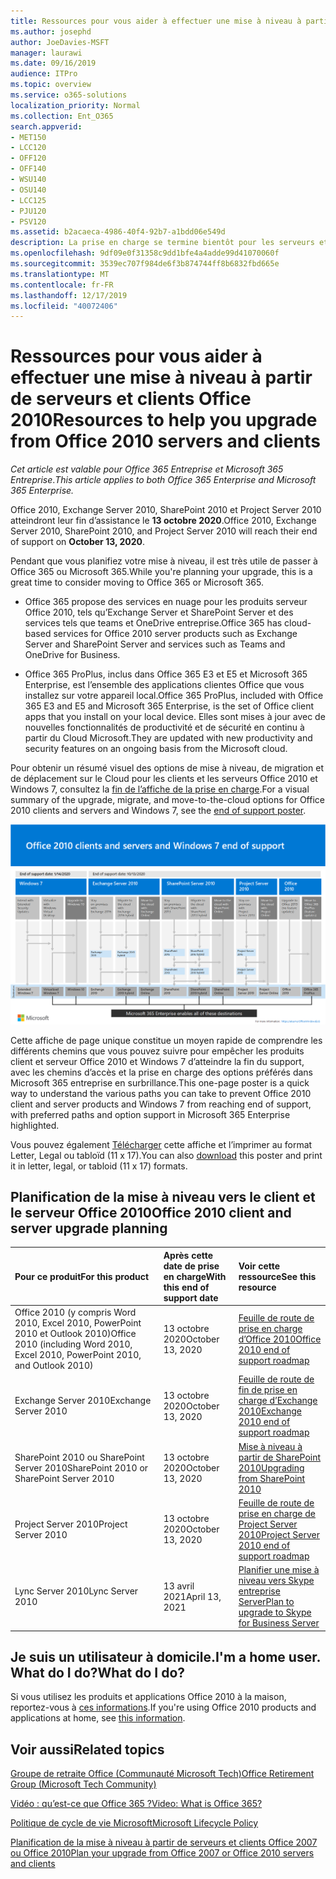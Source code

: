 ```yaml
---
title: Ressources pour vous aider à effectuer une mise à niveau à partir de serveurs et clients Office 2010
ms.author: josephd
author: JoeDavies-MSFT
manager: laurawi
ms.date: 09/16/2019
audience: ITPro
ms.topic: overview
ms.service: o365-solutions
localization_priority: Normal
ms.collection: Ent_O365
search.appverid:
- MET150
- LCC120
- OFF120
- OFF140
- WSU140
- OSU140
- LCC125
- PJU120
- PSV120
ms.assetid: b2acaeca-4986-40f4-92b7-a1bdd06e549d
description: La prise en charge se termine bientôt pour les serveurs et les applications clientes Office 2010, et les accords de support personnalisés ne sont pas disponibles. Utilisez cet article pour commencer à planifier votre mise à niveau maintenant.
ms.openlocfilehash: 9df09e0f31358c9dd1bfe4a4adde99d41070060f
ms.sourcegitcommit: 3539ec707f984de6f3b874744ff8b6832fbd665e
ms.translationtype: MT
ms.contentlocale: fr-FR
ms.lasthandoff: 12/17/2019
ms.locfileid: "40072406"
---
```

# <a name="resources-to-help-you-upgrade-from-office-2010-servers-and-clients"></a><span data-ttu-id="7aea0-104">Ressources pour vous aider à effectuer une mise à niveau à partir de serveurs et clients Office 2010</span><span class="sxs-lookup"><span data-stu-id="7aea0-104">Resources to help you upgrade from Office 2010 servers and clients</span></span>

<span data-ttu-id="7aea0-105">*Cet article est valable pour Office 365 Entreprise et Microsoft 365 Entreprise*.</span><span class="sxs-lookup"><span data-stu-id="7aea0-105">*This article applies to both Office 365 Enterprise and Microsoft 365 Enterprise.*</span></span>

<span data-ttu-id="7aea0-106">Office 2010, Exchange Server 2010, SharePoint 2010 et Project Server 2010 atteindront leur fin d’assistance le **13 octobre 2020**.</span><span class="sxs-lookup"><span data-stu-id="7aea0-106">Office 2010, Exchange Server 2010, SharePoint 2010, and Project Server 2010 will reach their end of support on **October 13, 2020**.</span></span> 

<span data-ttu-id="7aea0-107">Pendant que vous planifiez votre mise à niveau, il est très utile de passer à Office 365 ou Microsoft 365.</span><span class="sxs-lookup"><span data-stu-id="7aea0-107">While you're planning your upgrade, this is a great time to consider moving to Office 365 or Microsoft 365.</span></span> 

- <span data-ttu-id="7aea0-108">Office 365 propose des services en nuage pour les produits serveur Office 2010, tels qu’Exchange Server et SharePoint Server et des services tels que teams et OneDrive entreprise.</span><span class="sxs-lookup"><span data-stu-id="7aea0-108">Office 365 has cloud-based services for Office 2010 server products such as Exchange Server and SharePoint Server and services such as Teams and OneDrive for Business.</span></span> 

- <span data-ttu-id="7aea0-109">Office 365 ProPlus, inclus dans Office 365 E3 et E5 et Microsoft 365 Enterprise, est l’ensemble des applications clientes Office que vous installez sur votre appareil local.</span><span class="sxs-lookup"><span data-stu-id="7aea0-109">Office 365 ProPlus, included with Office 365 E3 and E5 and Microsoft 365 Enterprise, is the set of Office client apps that you install on your local device.</span></span> <span data-ttu-id="7aea0-110">Elles sont mises à jour avec de nouvelles fonctionnalités de productivité et de sécurité en continu à partir du Cloud Microsoft.</span><span class="sxs-lookup"><span data-stu-id="7aea0-110">They are updated with new productivity and security features on an ongoing basis from the Microsoft cloud.</span></span>

<span data-ttu-id="7aea0-111">Pour obtenir un résumé visuel des options de mise à niveau, de migration et de déplacement sur le Cloud pour les clients et les serveurs Office 2010 et Windows 7, consultez la [fin de l’affiche de la prise en charge](./media/upgrade-from-office-2010-servers-and-products/Office2010Windows7EndOfSupport.pdf).</span><span class="sxs-lookup"><span data-stu-id="7aea0-111">For a visual summary of the upgrade, migrate, and move-to-the-cloud options for Office 2010 clients and servers and Windows 7, see the [end of support poster](./media/upgrade-from-office-2010-servers-and-products/Office2010Windows7EndOfSupport.pdf).</span></span>

![Clients et serveurs Office 2010 et affiche fin de Windows 7](./media/upgrade-from-office-2010-servers-and-products/office2010-windows7-end-of-support.png)

<span data-ttu-id="7aea0-113">Cette affiche de page unique constitue un moyen rapide de comprendre les différents chemins que vous pouvez suivre pour empêcher les produits client et serveur Office 2010 et Windows 7 d’atteindre la fin du support, avec les chemins d’accès et la prise en charge des options préférés dans Microsoft 365 entreprise en surbrillance.</span><span class="sxs-lookup"><span data-stu-id="7aea0-113">This one-page poster is a quick way to understand the various paths you can take to prevent Office 2010 client and server products and Windows 7 from reaching end of support, with preferred paths and option support in Microsoft 365 Enterprise highlighted.</span></span>

<span data-ttu-id="7aea0-114">Vous pouvez également [Télécharger](https://github.com/MicrosoftDocs/microsoft-365-docs/raw/public/microsoft-365/enterprise/media/migration-microsoft-365-enterprise-workload/Office2010Windows7EndOfSupport.pdf) cette affiche et l’imprimer au format Letter, Legal ou tabloïd (11 x 17).</span><span class="sxs-lookup"><span data-stu-id="7aea0-114">You can also [download](https://github.com/MicrosoftDocs/microsoft-365-docs/raw/public/microsoft-365/enterprise/media/migration-microsoft-365-enterprise-workload/Office2010Windows7EndOfSupport.pdf) this poster and print it in letter, legal, or tabloid (11 x 17) formats.</span></span>
      
## <a name="office-2010-client-and-server-upgrade-planning"></a><span data-ttu-id="7aea0-115">Planification de la mise à niveau vers le client et le serveur Office 2010</span><span class="sxs-lookup"><span data-stu-id="7aea0-115">Office 2010 client and server upgrade planning</span></span>
  
|<span data-ttu-id="7aea0-116">**Pour ce produit**</span><span class="sxs-lookup"><span data-stu-id="7aea0-116">**For this product**</span></span>|<span data-ttu-id="7aea0-117">**Après cette date de prise en charge**</span><span class="sxs-lookup"><span data-stu-id="7aea0-117">**With this end of support date**</span></span>|<span data-ttu-id="7aea0-118">**Voir cette ressource**</span><span class="sxs-lookup"><span data-stu-id="7aea0-118">**See this resource**</span></span>|
|:-----|:-----|:-----|
|<span data-ttu-id="7aea0-119">Office 2010 (y compris Word 2010, Excel 2010, PowerPoint 2010 et Outlook 2010)</span><span class="sxs-lookup"><span data-stu-id="7aea0-119">Office 2010 (including Word 2010, Excel 2010, PowerPoint 2010, and Outlook 2010)</span></span>  <br/> | <span data-ttu-id="7aea0-120">13 octobre 2020</span><span class="sxs-lookup"><span data-stu-id="7aea0-120">October 13, 2020</span></span> |[<span data-ttu-id="7aea0-121">Feuille de route de prise en charge d’Office 2010</span><span class="sxs-lookup"><span data-stu-id="7aea0-121">Office 2010 end of support roadmap</span></span>](https://docs.microsoft.com/DeployOffice/office-2010-end-support-roadmap) <br/> |
|<span data-ttu-id="7aea0-122">Exchange Server 2010</span><span class="sxs-lookup"><span data-stu-id="7aea0-122">Exchange Server 2010</span></span>  <br/> | <span data-ttu-id="7aea0-123">13 octobre 2020</span><span class="sxs-lookup"><span data-stu-id="7aea0-123">October 13, 2020</span></span>  |[<span data-ttu-id="7aea0-124">Feuille de route de fin de prise en charge d’Exchange 2010</span><span class="sxs-lookup"><span data-stu-id="7aea0-124">Exchange 2010 end of support roadmap</span></span>](exchange-2010-end-of-support.md) <br/> |
|<span data-ttu-id="7aea0-125">SharePoint 2010 ou SharePoint Server 2010</span><span class="sxs-lookup"><span data-stu-id="7aea0-125">SharePoint 2010 or SharePoint Server 2010</span></span>  <br/> | <span data-ttu-id="7aea0-126">13 octobre 2020</span><span class="sxs-lookup"><span data-stu-id="7aea0-126">October 13, 2020</span></span> |[<span data-ttu-id="7aea0-127">Mise à niveau à partir de SharePoint 2010</span><span class="sxs-lookup"><span data-stu-id="7aea0-127">Upgrading from SharePoint 2010</span></span>](upgrade-from-sharepoint-2010.md) <br/> |
|<span data-ttu-id="7aea0-128">Project Server 2010</span><span class="sxs-lookup"><span data-stu-id="7aea0-128">Project Server 2010</span></span> <br/> | <span data-ttu-id="7aea0-129">13 octobre 2020</span><span class="sxs-lookup"><span data-stu-id="7aea0-129">October 13, 2020</span></span> | [<span data-ttu-id="7aea0-130">Feuille de route de prise en charge de Project Server 2010</span><span class="sxs-lookup"><span data-stu-id="7aea0-130">Project Server 2010 end of support roadmap</span></span>](project-server-2010-end-of-support.md) <br/> |
|<span data-ttu-id="7aea0-131">Lync Server 2010</span><span class="sxs-lookup"><span data-stu-id="7aea0-131">Lync Server 2010</span></span> <br/> | <span data-ttu-id="7aea0-132">13 avril 2021</span><span class="sxs-lookup"><span data-stu-id="7aea0-132">April 13, 2021</span></span> | [<span data-ttu-id="7aea0-133">Planifier une mise à niveau vers Skype entreprise Server</span><span class="sxs-lookup"><span data-stu-id="7aea0-133">Plan to upgrade to Skype for Business Server</span></span>](https://docs.microsoft.com/skypeforbusiness/plan-your-deployment/upgrade) <br/> |
    
## <a name="im-a-home-user-what-do-i-do"></a><span data-ttu-id="7aea0-134">Je suis un utilisateur à domicile.</span><span class="sxs-lookup"><span data-stu-id="7aea0-134">I'm a home user.</span></span> <span data-ttu-id="7aea0-135">What do I do?</span><span class="sxs-lookup"><span data-stu-id="7aea0-135">What do I do?</span></span>

<span data-ttu-id="7aea0-136">Si vous utilisez les produits et applications Office 2010 à la maison, reportez-vous à [ces informations](plan-upgrade-previous-versions-office.md#im-a-home-user-what-do-i-do).</span><span class="sxs-lookup"><span data-stu-id="7aea0-136">If you're using Office 2010 products and applications at home, see [this information](plan-upgrade-previous-versions-office.md#im-a-home-user-what-do-i-do).</span></span>

## <a name="related-topics"></a><span data-ttu-id="7aea0-137">Voir aussi</span><span class="sxs-lookup"><span data-stu-id="7aea0-137">Related topics</span></span>

[<span data-ttu-id="7aea0-138">Groupe de retraite Office (Communauté Microsoft Tech)</span><span class="sxs-lookup"><span data-stu-id="7aea0-138">Office Retirement Group (Microsoft Tech Community)</span></span>](https://go.microsoft.com/fwlink/?linkid=842065)
  
[<span data-ttu-id="7aea0-139">Vidéo : qu’est-ce que Office 365 ?</span><span class="sxs-lookup"><span data-stu-id="7aea0-139">Video: What is Office 365?</span></span>](https://support.office.com/article/847caf12-2589-452c-8aca-1c009797678b.aspx)
  
[<span data-ttu-id="7aea0-140">Politique de cycle de vie Microsoft</span><span class="sxs-lookup"><span data-stu-id="7aea0-140">Microsoft Lifecycle Policy</span></span>](https://go.microsoft.com/fwlink/?linkid=865200)

[<span data-ttu-id="7aea0-141">Planification de la mise à niveau à partir de serveurs et clients Office 2007 ou Office 2010</span><span class="sxs-lookup"><span data-stu-id="7aea0-141">Plan your upgrade from Office 2007 or Office 2010 servers and clients</span></span>](plan-upgrade-previous-versions-office.md)

